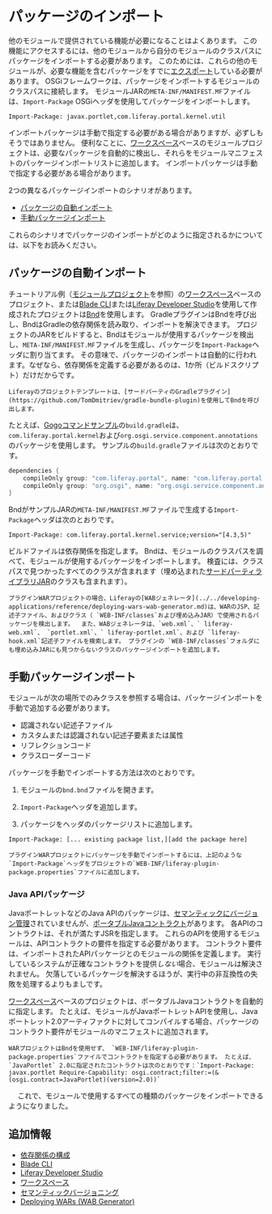 # パッケージのインポート

他のモジュールで提供されている機能が必要になることはよくあります。 この機能にアクセスするには、他のモジュールから自分のモジュールのクラスパスにパッケージをインポートする必要があります。 このためには、これらの他のモジュールが、必要な機能を含むパッケージをすでに[エクスポート](./exporting-packages.md)している必要があります。 OSGiフレームワークは、パッケージをインポートするモジュールのクラスパスに接続します。 モジュールJARの`META-INF/MANIFEST.MF`ファイルは、`Import-Package` OSGiヘッダを使用してパッケージをインポートします。

```properties
Import-Package: javax.portlet,com.liferay.portal.kernel.util
```

インポートパッケージは手動で指定する必要がある場合がありますが、必ずしもそうではありません。 便利なことに、[ワークスペース](../../developing-applications/tooling/liferay-workspace/what-is-liferay-workspace.md)ベースのモジュールプロジェクトは、必要なパッケージを自動的に検出し、それらをモジュールマニフェストのパッケージインポートリストに追加します。 インポートパッケージは手動で指定する必要がある場合があります。

2つの異なるパッケージインポートのシナリオがあります。

* [パッケージの自動インポート](#automatic-package-imports)
* [手動パッケージインポート](#manual-package-imports)

これらのシナリオでパッケージのインポートがどのように指定されるかについては、以下をお読みください。

## パッケージの自動インポート

チュートリアル例（[モジュールプロジェクト](./module-projects.md)を参照）の[ワークスペース](../../developing-applications/tooling/liferay-workspace/what-is-liferay-workspace.md)ベースのプロジェクト、または[Blade CLI](../../developing-applications/tooling/blade-cli/generating-projects-with-blade-cli.md)または[Liferay Developer Studio](../../developing-applications/tooling/developer-studio.md)を使用して作成されたプロジェクトは[Bnd](http://bnd.bndtools.org/)を使用します。 GradleプラグインはBndを呼び出し、BndはGradleの依存関係を読み取り、インポートを解決できます。 プロジェクトのJARをビルドすると、Bndはモジュールが使用するパッケージを検出し、`META-INF/MANIFEST.MF`ファイルを生成し、パッケージを`Import-Package`ヘッダに割り当てます。 その意味で、パッケージのインポートは自動的に行われます。なぜなら、依存関係を定義する必要があるのは、1か所（ビルドスクリプト）だけだからです。

```{note}
Liferayのプロジェクトテンプレートは、[サードパーティのGradleプラグイン](https://github.com/TomDmitriev/gradle-bundle-plugin)を使用してBndを呼び出します。
```

たとえば、[Gogoコマンドサンプル](https://github.com/liferay/liferay-blade-samples/tree/7.3/liferay-workspace/extensions/gogo)の`build.gradle`は、`com.liferay.portal.kernel`および`org.osgi.service.component.annotations`のパッケージを使用します。 サンプルの`build.gradle`ファイルは次のとおりです。

```groovy
dependencies {
    compileOnly group: "com.liferay.portal", name: "com.liferay.portal.kernel"
    compileOnly group: "org.osgi", name: "org.osgi.service.component.annotations"
}
```

BndがサンプルJARの`META-INF/MANIFEST.MF`ファイルで生成する`Import-Package`ヘッダは次のとおりです。

```properties
Import-Package: com.liferay.portal.kernel.service;version="[4.3,5)"
```

ビルドファイルは依存関係を指定します。 Bndは、モジュールのクラスパスを調べて、モジュールが使用するパッケージをインポートします。 検査には、クラスパスで見つかったすべてのクラスが含まれます（埋め込まれた[サードパーティライブラリJAR](./configuring-dependencies/resolving-third-party-library-package-dependencies.md)のクラスも含まれます）。

```{note}
プラグインWARプロジェクトの場合、Liferayの[WABジェネレータ](../../developing-applications/reference/deploying-wars-wab-generator.md)は、WARのJSP、記述子ファイル、およびクラス（ `WEB-INF/classes`および埋め込みJAR）で使用されるパッケージを検出します。  また、WABジェネレータは、`web.xml`、` liferay-web.xml`、 `portlet.xml`、` liferay-portlet.xml`、および `liferay-hook.xml`記述子ファイルを検索します。 プラグインの `WEB-INF/classes`フォルダにも埋め込みJARにも見つからないクラスのパッケージインポートを追加します。
```

## 手動パッケージインポート

モジュールが次の場所でのみクラスを参照する場合は、パッケージインポートを手動で追加する必要があります。

* 認識されない記述子ファイル
* カスタムまたは認識されない記述子要素または属性
* リフレクションコード
* クラスローダーコード

パッケージを手動でインポートする方法は次のとおりです。

1. モジュールの`bnd.bnd`ファイルを開きます。

1. `Import-Package`ヘッダを追加します。

1. パッケージをヘッダのパッケージリストに追加します。

```properties
Import-Package: [... existing package list,][add the package here]
```

```{note}
プラグインWARプロジェクトにパッケージを手動でインポートするには、上記のような `Import-Package`ヘッダをプロジェクトの`WEB-INF/liferay-plugin-package.properties`ファイルに追加します。
```

### Java APIパッケージ

JavaポートレットなどのJava APIのパッケージは、[セマンティックにバージョン管理](./semantic-versioning.md)されていませんが、[ポータブルJavaコントラクト](https://www.osgi.org/portable-java-contract-definitions/)があります。 各APIのコントラクトは、それが満たすJSRを指定します。 これらのAPIを使用するモジュールは、APIコントラクトの要件を指定する必要があります。 コントラクト要件は、インポートされたAPIパッケージとのモジュールの関係を定義します。 実行しているシステムが正確なコントラクトを提供*しない*場合、モジュールは解決されません。 欠落しているパッケージを解決するほうが、実行中の非互換性の失敗を処理するよりもましです。

[ワークスペース](../../developing-applications/tooling/liferay-workspace/what-is-liferay-workspace.md)ベースのプロジェクトは、ポータブルJavaコントラクトを自動的に指定します。 たとえば、モジュールがJavaポートレットAPIを使用し、Javaポートレット2.0アーティファクトに対してコンパイルする場合、パッケージのコントラクト要件がモジュールのマニフェストに追加されます。

```{note}
WARプロジェクトはBndを使用せず、 `WEB-INF/liferay-plugin-package.properties`ファイルでコントラクトを指定する必要があります。 たとえば、`JavaPortlet` 2.0に指定されたコントラクトは次のとおりです：`Import-Package: javax.portlet Require-Capability: osgi.contract;filter:=(&(osgi.contract=JavaPortlet)(version=2.0))`
```

　 これで、モジュールで使用するすべての種類のパッケージをインポートできるようになりました。

## 追加情報

* [依存関係の構成](./configuring-dependencies.md)
* [Blade CLI](../../developing-applications/tooling/blade-cli/generating-projects-with-blade-cli.md)
* [Liferay Developer Studio](../../developing-applications/tooling/developer-studio.md)
* [ワークスペース](../../developing-applications/tooling/liferay-workspace/what-is-liferay-workspace.md)
* [セマンティックバージョニング](./semantic-versioning.md)
* [Deploying WARs \(WAB Generator\)](../../developing-applications/reference/deploying-wars-wab-generator.md)